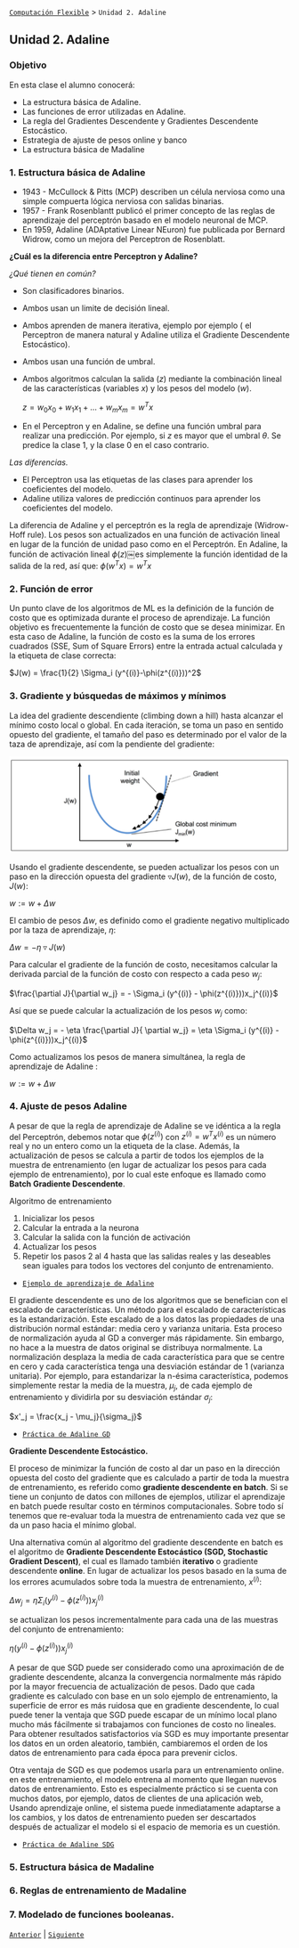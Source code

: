 [`Computación Flexible`](../README.md) > `Unidad 2. Adaline`

## Unidad 2. Adaline

### Objetivo

En esta clase el alumno conocerá:

* La estructura básica de Adaline. 
* Las funciones de error utilizadas en Adaline. 
* La regla del Gradientes Descendente y Gradientes Descendente Estocástico.
* Estrategia de ajuste de pesos online y banco 
* La estructura básica de Madaline

### 1. Estructura básica de Adaline

* 1943 - McCullock & Pitts (MCP) describen un célula nerviosa como una simple compuerta lógica nerviosa con salidas binarias.
* 1957 - Frank Rosenblantt publicó el primer concepto de las reglas de aprendizaje del perceptrón basado en el modelo neuronal de MCP.
* En 1959, Adaline (ADAptative Linear NEuron) fue publicada por Bernard Widrow, como un mejora del Perceptron de Rosenblatt.

**¿Cuál es la diferencia entre Perceptron y Adaline?**

*¿Qué tienen en común?*

* Son clasificadores binarios.
* Ambos usan un limite de decisión lineal.
* Ambos aprenden de manera iterativa, ejemplo por ejemplo ( el Perceptron de manera natural y Adaline utiliza el Gradiente Descendente Estocástico).
* Ambos usan una función de umbral.
* Ambos algoritmos calculan la salida ($z$) mediante la combinación lineal de las características (variables $x$) y los pesos del modelo ($w$).

    $z= w_0x_0 + w_1x_1+ \ldots+w_m x_m = w^Tx$
* En el Perceptron y en Adaline, se define una función umbral para realizar una predicción. Por ejemplo, si $z$ es mayor que el umbral $\theta$. Se predice la clase 1, y la clase 0 en el caso contrario.

*Las diferencias.*

* El Perceptron usa las etiquetas de las clases para aprender los coeficientes del modelo.
* Adaline utiliza valores de predicción continuos para aprender los coeficientes del modelo.

La diferencia de Adaline y el perceptrón es la regla de aprendizaje (Widrow-Hoff rule). Los pesos son actualizados en una función de activación lineal en lugar de la función de unidad paso como en el Perceptrón. En Adaline, la función de activación lineal $\phi (z)$￼es simplemente la función identidad de la salida de la red, así que: $\phi(w^Tx) = w^Tx$

### 2. Función de error

Un punto clave de los algoritmos de ML es la definición de la función de costo que es optimizada durante el proceso de aprendizaje. 
La función objetivo es frecuentemente la función de costo que se desea minimizar. En esta caso de Adaline, la función de costo es la suma de los errores cuadrados (SSE, Sum of Square Errors) entre la entrada actual calculada y la etiqueta de clase correcta:

$J(w) = \frac{1}{2} \Sigma_i (y^{(i)}-\phi(z^{(i)}))^2$

### 3. Gradiente y búsquedas de máximos y mínimos

La idea del gradiente descendiente (climbing down a hill) hasta alcanzar el mínimo costo local o global. En cada iteración, se toma un paso en sentido opuesto del gradiente, el tamaño del paso es determinado por el valor de la taza de aprendizaje, así com la pendiente del gradiente:

![DG](./img/gradiente.png)

Usando el gradiente descendente, se pueden actualizar los pesos con un paso en la dirección opuesta del gradiente $\triangledown J(w)$, de la función de costo, $J(w)$:

$w := w + \Delta w$

El cambio de pesos $\Delta w$, es definido como el gradiente negativo multiplicado por la taza de aprendizaje, $\eta$:

$\Delta w= -\eta \triangledown J(w)$

Para calcular el gradiente de la función de costo, necesitamos calcular la derivada parcial de la función de costo con respecto a cada peso $w_j$:

$\frac{\partial J}{\partial w_j} = - \Sigma_i (y^{(i)} - \phi(z^{(i)}))x_j^{(i)}$

Así que se puede calcular la actualización de los pesos $w_j$  como:

$\Delta w_j = - \eta \frac{\partial J}{ \partial w_j} = \eta \Sigma_i (y^{(i)} - \phi(z^{(i)}))x_j^{(i)}$

Como actualizamos los pesos de manera simultánea, la regla de aprendizaje de Adaline :

$w:= w + \Delta w$

### 4. Ajuste de pesos Adaline

A pesar de que la regla de aprendizaje de Adaline se ve idéntica a la regla del Perceptrón,  debemos notar que $\phi (z^{(i)})$  con $z^{(i)} = w^Tx^{(i)}$ es un número real y no un entero como un la etiqueta de la clase. Además, la actualización de pesos se calcula a partir de todos los ejemplos de la muestra de entrenamiento (en lugar de actualizar los pesos para cada ejemplo de entrenamiento), por lo cual este enfoque es llamado como **Batch Gradiente Descendente**.

Algoritmo de entrenamiento

1. Inicializar los pesos
2. Calcular la entrada a la neurona
3. Calcular la salida con la función de activación
4. Actualizar los pesos
5. Repetir los pasos 2 al 4 hasta que las salidas reales y las deseables sean iguales para todos los vectores del conjunto de entrenamiento.

* [`Ejemplo de aprendizaje de Adaline`](./code/Ejemplo%20Adaline.ipynb)

El gradiente descendente es uno de los algoritmos que se benefician con el escalado de características. Un método para el escalado de características es la estandarización. Este escalado de a los datos las propiedades de una distribución normal estándar: media cero y varianza unitaria. Esta proceso de normalización ayuda al GD a converger más rápidamente. Sin embargo, no hace a la muestra de datos original se distribuya normalmente. La normalización desplaza la media de cada característica para que se centre en cero y cada característica tenga una desviación estándar de 1 (varianza unitaria). Por ejemplo, para estandarizar la n-ésima característica, podemos simplemente restar la media de la muestra, $\mu_j$, de cada ejemplo de entrenamiento y dividirla por su desviación estándar  $\sigma_j$:

$x'_j = \frac{x_j - \mu_j}{\sigma_j}$

* [`Práctica de Adaline GD`](./code/AdalineGD.ipynb)

**Gradiente Descendente Estocástico.**

El proceso de minimizar la función de costo al dar un paso en la dirección opuesta del costo del gradiente que es calculado a partir de toda la muestra de entrenamiento, es referido como **gradiente descendente en batch**. Si se tiene un conjunto de datos con millones de ejemplos, utilizar el aprendizaje en batch puede resultar costo en términos computacionales. Sobre todo sí tenemos que re-evaluar toda la muestra de entrenamiento cada vez que se da un paso hacia el mínimo global.

Una alternativa común al algoritmo del gradiente descendente en batch es el algoritmo de **Gradiente Descendente Estocástico (SGD, Stochastic Gradient Descent)**, el cual es llamado también **iterativo**  o gradiente descendente **online**. En lugar de actualizar los pesos basado en la suma de los errores acumulados sobre toda la muestra de entrenamiento, $x^{(i)}$:

$\Delta w_j =  \eta \Sigma_i (y^{(i)} - \phi(z^{(i)}))x_j^{(i)}$

se actualizan los pesos incrementalmente para cada una de las muestras del conjunto de entrenamiento:

 $\eta (y^{(i)} - \phi(z^{(i)}))x_j^{(i)}$

A pesar de que SGD puede ser considerado como una  aproximación de de gradiente descendente, alcanza la convergencia normalmente más rápido por la mayor frecuencia de actualización de pesos. Dado que cada gradiente es calculado con base en un solo ejemplo de entrenamiento, la superficie de error es más ruidosa que en gradiente descendente, lo cual puede tener la ventaja que SGD puede escapar de un mínimo local plano mucho más fácilmente si trabajamos con funciones de costo no lineales. Para obtener resultados satisfactorios vía SGD es muy importante presentar los datos en un orden aleatorio, también, cambiaremos el orden de los datos de entrenamiento para cada época para prevenir ciclos.

Otra ventaja de SGD es que podemos usarla para un entrenamiento online. en este entrenamiento, el modelo entrena al momento que llegan nuevos datos de entrenamiento. Esto es especialmente práctico  si se cuenta con muchos datos, por ejemplo, datos de clientes de una aplicación web, Usando aprendizaje online, el sistema puede inmediatamente adaptarse a los cambios, y los datos de entrenamiento pueden ser descartados después de actualizar el modelo si el espacio de memoria es un cuestión.

* [`Práctica de Adaline SDG`](./code/AdalineSGD.ipynb)

### 5. Estructura básica de Madaline

### 6. Reglas de entrenamiento de Madaline

### 7. Modelado de funciones booleanas.

[`Anterior`](../README.md) | [`Siguiente`](../L03-perceptron/README.md)
